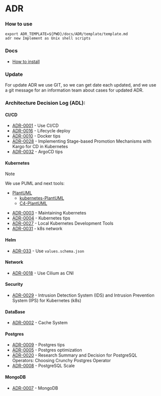 # ADR

### How to use

```shell
export ADR_TEMPLATE=${PWD}/docs/ADR/template/template.md
adr new Implement as Unix shell scripts
```

### Docs

- [How to install](https://github.com/npryce/adr-tools/blob/master/INSTALL.md)

### Update

For update ADR we use GIT, so we can get date each updated, and we use a git message
for an information team about cases for updated ADR.

### Architecture Decision Log (ADL):

#### CI/CD

- [ADR-0001](./decisions/0001-ci-cd.md) - Use CI/CD
- [ADR-0016](./decisions/0016-lifecycle-deploy.md) - Lifecycle deploy
- [ADR-0010](./decisions/0010-docker-tips.md) - Docker tips
- [ADR-0028](./decisions/0028-application-lifecycle-orchestration.md) - Implementing Stage-based Promotion Mechanisms with Kargo for CD in Kubernetes
- [ADR-0032](./decisions/0032-argocd-tips.md) - ArgoCD tips

#### Kubernetes

> [!NOTE]
> We use PUML and next tools:
>
> - [PlantUML](https://plantuml.com/)
>   - [kubernetes-PlantUML](https://github.com/dcasati/kubernetes-PlantUML)
>   - [C4-PlantUML](https://github.com/plantuml-stdlib/C4-PlantUML)

- [ADR-0003](./decisions/0003-maintaining-kubernetes.md) - Maintaining Kubernetes
- [ADR-0004](./decisions/0004-kubernetes-tips.md) - Kubernetes tips
- [ADR-0027](./decisions/0027-local-kubernetes-development-tools.md) - Local Kubernetes Development Tools
- [ADR-0031](./decisions/0031-k8s-network.md) - k8s network

#### Helm

- [ADR-033](./decisions/0033-helm-use-values-schemas-json.md) - Use `values.schema.json`

#### Network

- [ADR-0018](./decisions/0018-kubernetes-network.md) - Use Cilium as CNI

#### Security

- [ADR-0029](./decisions/0029-ids-and-ips.md) - Intrusion Detection System (IDS) and Intrusion Prevention System (IPS) for Kubernetes (k8s)

#### DataBase

- [ADR-0002](./decisions/0002-cache-system.md) - Cache System

#### Postgres

- [ADR-0009](./decisions/0009-postgres-tips.md) - Postgres tips
- [ADR-0005](./decisions/0005-postgres-optimization.md) - Postgres optimization
- [ADR-0020](./decisions/0020-postgresql-operator.md) - Research Summary and Decision for PostgreSQL Operators: Choosing Crunchy Postgres Operator
- [ADR-0008](./decisions/0008-postgresql-scale.md) - PostgreSQL Scale

#### MongoDB

- [ADR-0007](./decisions/0007-mongodb.md) - MongoDB
